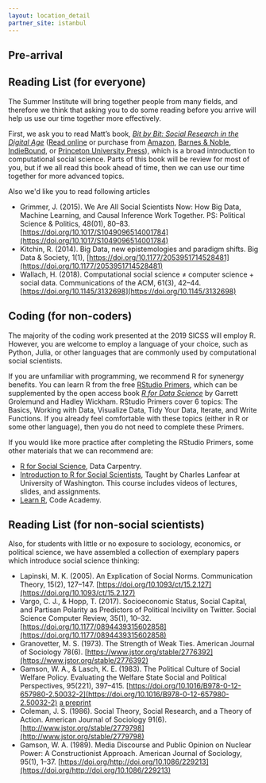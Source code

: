 ```yaml
---
layout: location_detail
partner_site: istanbul
---
```


<h2 class="display-4">Pre-arrival</h2>

## Reading List (for everyone)

The Summer Institute will bring together people from many fields, and therefore we think that asking you to do some reading before you arrive will help us use our time together more effectively.

First, we ask you to read Matt’s book, *[Bit by Bit: Social Research in the Digital Age](http://www.bitbybitbook.com)* ([Read online](https://www.bitbybitbook.com/en/1st-ed/preface/) or purchase from [Amazon](https://www.amazon.com/Bit-Social-Research-Digital-Age/dp/0691158649), [Barnes & Noble](https://www.barnesandnoble.com/w/bit-by-bit-matthew-salganik/1125483924), [IndieBound](https://www.indiebound.org/book/9780691158648), or [Princeton University Press](https://press.princeton.edu/titles/11057.html)), which is a broad introduction to computational social science. Parts of this book will be review for most of you, but if we all read this book ahead of time, then we can use our time together for more advanced topics.

Also we'd like you to read following articles

* Grimmer, J. (2015). We Are All Social Scientists Now: How Big Data, Machine Learning, and Causal Inference Work Together. PS: Political Science & Politics, 48(01), 80–83. [https://doi.org/10.1017/S1049096514001784](https://doi.org/10.1017/S1049096514001784)
* Kitchin, R. (2014). Big Data, new epistemologies and paradigm shifts. Big Data & Society, 1(1), [https://doi.org/10.1177/2053951714528481](https://doi.org/10.1177/2053951714528481)
* Wallach, H. (2018). Computational social science ≠ computer science + social data. Communications of the ACM, 61(3), 42–44. [https://doi.org/10.1145/3132698](https://doi.org/10.1145/3132698)

## Coding (for non-coders)

The majority of the coding work presented at the 2019 SICSS will employ R.
However, you are welcome to employ a language of your choice, such as Python, Julia, or other languages that are commonly used by computational social scientists.

If you are unfamiliar with programming, we recommend R for synenergy benefits.
You can learn R from the free [RStudio Primers](https://rstudio.cloud/learn/primers), which can be supplemented by the open access book _[R for Data Science](https://r4ds.had.co.nz/)_ by Garrett Grolemund and Hadley Wickham.
RStudio Primers cover 6 topics: The Basics, Working with Data, Visualize Data, Tidy Your Data, Iterate, and Write Functions.
If you already feel comfortable with these topics (either in R or some other language), then you do not need to complete these Primers.

If you would like more practice after completing the RStudio Primers, some other materials that we can recommend are:
- [R for Social Science](https://datacarpentry.org/r-socialsci/), Data Carpentry.  
- [Introduction to R for Social Scientists](https://clanfear.github.io/CSSS508/), Taught by Charles Lanfear at University of Washington. This course includes videos of lectures, slides, and assignments.
- [Learn R](https://www.codecademy.com/learn/learn-r), Code Academy.

## Reading List (for non-social scientists)

Also, for students with little or no exposure to sociology, economics, or political science, we have assembled a collection of exemplary papers which introduce social science thinking:

* Lapinski, M. K. (2005). An Explication of Social Norms. Communication Theory, 15(2), 127–147. [https://doi.org/10.1093/ct/15.2.127](https://doi.org/10.1093/ct/15.2.127)
* Vargo, C. J., & Hopp, T. (2017). Socioeconomic Status, Social Capital, and Partisan Polarity as Predictors of Political Incivility on Twitter. Social Science Computer Review, 35(1), 10–32. [https://doi.org/10.1177/0894439315602858](https://doi.org/10.1177/0894439315602858)
* Granovetter, M. S. (1973). The Strength of Weak Ties. American Journal of Sociology 78(6).
[https://www.jstor.org/stable/2776392](https://www.jstor.org/stable/2776392)
* Gamson, W. A., & Lasch, K. E. (1983). The Political Culture of Social Welfare Policy. Evaluating the Welfare State Social and Political Perspectives, 95(221), 397–415. [https://doi.org/10.1016/B978-0-12-657980-2.50032-2](https://doi.org/10.1016/B978-0-12-657980-2.50032-2) [a preprint](https://deepblue.lib.umich.edu/bitstream/handle/2027.42/51014/242.pdf?sequence=1&isAllowed=y)
* Coleman, J. S. (1986). Social Theory, Social Research, and a Theory of Action. American Journal of Sociology 91(6). [http://www.jstor.org/stable/2779798](http://www.jstor.org/stable/2779798)
* Gamson, W. A. (1989). Media Discourse and Public Opinion on Nuclear Power: A Constructionist Approach. American Journal of Sociology, 95(1), 1–37. [https://doi.org/http://doi.org/10.1086/229213](https://doi.org/http://doi.org/10.1086/229213)
